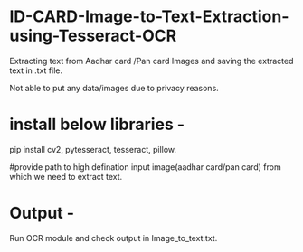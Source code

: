 # ID-CARD-Image-to-Text-Extraction-using-Tesseract-OCR
Extracting text from Aadhar card /Pan card Images and saving the extracted text in .txt file.

Not able to put any data/images due to privacy reasons.

# install below libraries -
pip install cv2, pytesseract, tesseract, pillow.

#provide path to high defination input image(aadhar card/pan card) from which we need to extract text.

# Output -
Run OCR module and check output in Image_to_text.txt.
